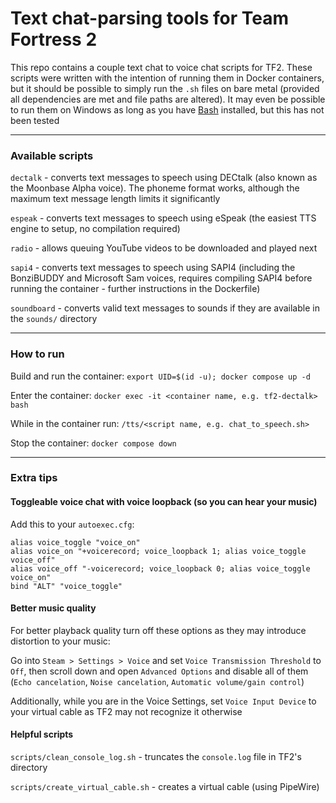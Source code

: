 # Text chat-parsing tools for Team Fortress 2

This repo contains a couple text chat to voice chat scripts for TF2. These scripts were written with the intention of running them in Docker containers, but it should be possible to simply run the `.sh` files on bare metal (provided all dependencies are met and file paths are altered). It may even be possible to run them on Windows as long as you have [Bash](https://git-scm.com/downloads/win) installed, but this has not been tested

---

### Available scripts

`dectalk` - converts text messages to speech using DECtalk (also known as the Moonbase Alpha voice). The phoneme format works, although the maximum text message length limits it significantly

`espeak` - converts text messages to speech using eSpeak (the easiest TTS engine to setup, no compilation required)

`radio` - allows queuing YouTube videos to be downloaded and played next

`sapi4` - converts text messages to speech using SAPI4 (including the BonziBUDDY and Microsoft Sam voices, requires compiling SAPI4 before running the container - further instructions in the Dockerfile)

`soundboard` - converts valid text messages to sounds if they are available in the `sounds/` directory

---

### How to run

Build and run the container: `export UID=$(id -u); docker compose up -d`

Enter the container: `docker exec -it <container name, e.g. tf2-dectalk> bash`

While in the container run: `/tts/<script name, e.g. chat_to_speech.sh>`

Stop the container: `docker compose down`

---

### Extra tips

#### Toggleable voice chat with voice loopback (so you can hear your music)

Add this to your `autoexec.cfg`:

```
alias voice_toggle "voice_on"
alias voice_on "+voicerecord; voice_loopback 1; alias voice_toggle voice_off"
alias voice_off "-voicerecord; voice_loopback 0; alias voice_toggle voice_on"
bind "ALT" "voice_toggle"
```

#### Better music quality

For better playback quality turn off these options as they may introduce distortion to your music:

Go into `Steam > Settings > Voice` and set `Voice Transmission Threshold` to `Off`, then scroll down and open `Advanced Options` and disable all of them (`Echo cancelation`, `Noise cancelation`, `Automatic volume/gain control`)

Additionally, while you are in the Voice Settings, set `Voice Input Device` to your virtual cable as TF2 may not recognize it otherwise

#### Helpful scripts

`scripts/clean_console_log.sh` - truncates the `console.log` file in TF2's directory

`scripts/create_virtual_cable.sh` - creates a virtual cable (using PipeWire)
